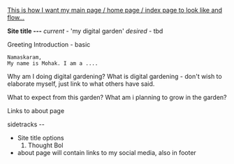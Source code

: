 ---
---

<u>This is how I want my main page / home page / index page to look like and flow...</u>

**Site title ---**
*current* - 'my digital garden'
*desired* - tbd


Greeting
Introduction - basic

	Namaskaram,
	My name is Mohak. I am a ....
	
Why am I doing digital gardening?
What is digital gardening - don't wish to elaborate myself, just link to what others have said.

What to expect from this garden? What am i planning to grow in the garden?

Links to about page



sidetracks -- 
- Site title options
	1. Thought Bol
- about page will contain links to my social media, also in footer